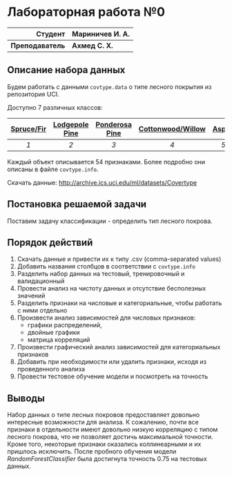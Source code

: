 # Лабораторная работа №0

| Студент            | Мариничев И. А. |
|-------------------:|:----------------|
| **Преподаватель**  | **Ахмед С. Х.** |

## Описание набора данных

Будем работать с данными `covtype.data` о типе лесного покрытия из репозитория UCI. 

Доступно 7 различных классов:

| [Spruce/Fir](https://github.com/IvaMarin/Artificial-Intelligence/blob/main/Machine-Learning/ml_lab0/img/cover_type1.jpg) | [Lodgepole Pine](https://github.com/IvaMarin/Artificial-Intelligence/blob/main/Machine-Learning/ml_lab0/img/cover_type2.jpg)|[Ponderosa Pine](https://github.com/IvaMarin/Artificial-Intelligence/blob/main/Machine-Learning/ml_lab0/img/cover_type3.jpg) | [Cottonwood/Willow](https://github.com/IvaMarin/Artificial-Intelligence/blob/main/Machine-Learning/ml_lab0/img/cover_type4.jpg)| [Aspen](https://github.com/IvaMarin/Artificial-Intelligence/blob/main/Machine-Learning/ml_lab0/img/cover_type5.jpg)| [Douglas-fir](https://github.com/IvaMarin/Artificial-Intelligence/blob/main/Machine-Learning/ml_lab0/img/cover_type6.jpg)| [Krummholz](https://github.com/IvaMarin/Artificial-Intelligence/blob/main/Machine-Learning/ml_lab0/img/cover_type7.jpg)|
|:--:|:--:|:--:|:--:|:--:|:--:|:--:|
| *1* | *2* |*3* | *4* | *5* |*6* | *7* |

Каждый объект описывается 54 признаками. Более подробно они описаны в файле `covtype.info`. 

Скачать данные: http://archive.ics.uci.edu/ml/datasets/Covertype

## Постановка решаемой задачи

Поставим задачу классификации - определить тип лесного покрова. 

## Порядок действий

1. Cкачать данные и привести их к типу .csv (comma-separated values)
2. Добавить названия столбцов в соответствии с `covtype.info`
3. Разделить набор данных на тестовый, тренировочный и валидационный
4. Провести анализ на чистоту данных и отсутствие бесполезных значений
5. Разделить признаки на числовые и категориальные, чтобы работать с ними отдельно
6. Произвести анализ зависимостей для числовых признаков:
    - графики распределений,
    - двойные графики
    - матрица корреляций
7. Произвести графический анализ зависимостей для категориальных признаков
8. Добавить при необходимости или удалить признаки, исходя из проведенного анализа
9. Провести тестовое обучение модели и посмотреть на точность

## Выводы

Набор данных о типе лесных покровов предоставляет довольно интересные возможности для анализа. К сожалению, почти все признаки в отдельности имеют довольно низкую корреляцию с типом лесного покрова, что не позволяет достичь максимальной точности. Кроме того, некоторые признаки оказались коллинеарными и их пришлось исключить. После пробного обучения модели *RandomForestClassifier* была достигнута точность 0.75 на тестовых данных.
